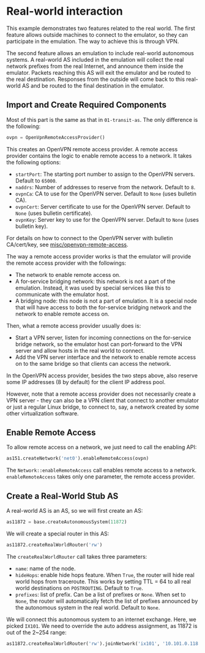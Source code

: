 # Real-world interaction

This example demonstrates two features related to the real world.
The first feature allows outside machines to connect to the 
emulator, so they can participate in the emulation. The way
to achieve this is through VPN. 

The second feature allows an emulation to include real-world 
autonomous systems. A real-world AS included in the emulation
will collect the real network prefixes from the real Internet,
and announce them inside the emulator. Packets reaching this AS
will exit the emulator and be routed to the real destination. 
Responses from the outside will come back to this real-world AS
and be routed to the final destination in the emulator.


## Import and Create Required Components

Most of this part is the same as that in `01-transit-as`. The only difference is the following:

```python
ovpn = OpenVpnRemoteAccessProvider()
```

This creates an OpenVPN remote access provider. A remote access provider contains the logic to enable remote access to a network. It takes the following options:

- `startPort`: The starting port number to assign to the OpenVPN servers. Default to `65000`.
- `naddrs`: Number of addresses to reserve from the network. Default to `8`.
- `ovpnCa`: CA to use for the OpenVPN server. Default to `None` (uses bulletin CA).
- `ovpnCert`: Server certificate to use for the OpenVPN server. Default to `None` (uses bulletin certificate).
- `ovpnKey`: Server key to use for the OpenVPN server. Default to `None` (uses bulletin key).

For details on how to connect to the OpenVPN server with bulletin CA/cert/key,
see [misc/openvpn-remote-access](/misc/openvpn-remote-access).

The way a remote access provider works is that the emulator 
will provide the remote access provider with the followings:

- The network to enable remote access on. 
- A for-service bridging network: this network is not a part of the emulation. Instead, it was used by special services like this to communicate with the emulator host.
- A bridging node: this node is not a part of emulation. It is a special node that will have access to both the for-service bridging network and the network to enable remote access on.

Then, what a remote access provider usually does is:

- Start a VPN server, listen for incoming connections on the for-service bridge network, so the emulator host can port-forward to the VPN server and allow hosts in the real world to connect.
- Add the VPN server interface and the network to enable remote access on to the same bridge so that clients can access the network.

In the OpenVPN access provider, besides the two steps above, also reserve some IP addresses (8 by default) for the client IP address pool.

However, note that a remote access provider does not necessarily create a VPN server - they can also be a VPN client that connect to another emulator or just a regular Linux bridge, to connect to, say, a network created by some other virtualization software.


## Enable Remote Access 

To allow remote access on a network, we just need to call the enabling API:

```python
as151.createNetwork('net0').enableRemoteAccess(ovpn)
```

The `Network::enableRemoteAccess` call enables remote access to a network. `enableRemoteAccess` takes only one parameter, the remote access provider.


## Create a Real-World Stub AS 

A real-world AS is an AS, so we will first create an AS:

```python
as11872 = base.createAutonomousSystem(11872)
```

We will create a special router in this AS: 

```python
as11872.createRealWorldRouter('rw')

```

The `createRealWorldRouter` call takes three parameters:

- `name`: name of the node.
- `hideHops`: enable hide hops feature. When `True`, the router will hide real world hops from traceroute. This works by setting TTL = 64 to all real world destinations on `POSTROUTING`. Default to `True`.
- `prefixes`: list of prefix. Can be a list of prefixes or `None`. When set to `None`, the router will automatically fetch the list of prefixes announced by the autonomous system in the real world. Default to `None`.


We will connect this autonomous system to an internet exchange. 
Here, we picked `IX101`. We need to override the auto address assignment,
as 11872 is out of the 2~254 range:

```python
as11872.createRealWorldRouter('rw').joinNetwork('ix101', '10.101.0.118')
```

